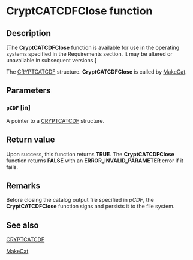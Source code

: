 # CryptCATCDFClose function

## Description

[The **CryptCATCDFClose** function is available for use in the operating systems specified in the Requirements section. It may be altered or unavailable in subsequent versions.]

The [CRYPTCATCDF](https://learn.microsoft.com/windows/desktop/api/mscat/ns-mscat-cryptcatcdf) structure. **CryptCATCDFClose** is called by [MakeCat](https://learn.microsoft.com/windows/desktop/SecCrypto/makecat).

## Parameters

### `pCDF` [in]

A pointer to a [CRYPTCATCDF](https://learn.microsoft.com/windows/desktop/api/mscat/ns-mscat-cryptcatcdf) structure.

## Return value

Upon success, this function returns **TRUE**. The **CryptCATCDFClose** function returns **FALSE** with an **ERROR_INVALID_PARAMETER** error if it fails.

## Remarks

Before closing the catalog output file specified in *pCDF*, the **CryptCATCDFClose** function signs and persists it to the file system.

## See also

[CRYPTCATCDF](https://learn.microsoft.com/windows/desktop/api/mscat/ns-mscat-cryptcatcdf)

[MakeCat](https://learn.microsoft.com/windows/desktop/SecCrypto/makecat)